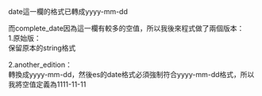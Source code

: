 date這一欄的格式已轉成yyyy-mm-dd

而complete_date因為這一欄有較多的空值，所以我後來程式做了兩個版本：  
1.原始版：  
保留原本的string格式

2.another_edition：  
轉換成yyyy-mm-dd，然後es的date格式必須強制符合yyyy-mm-dd格式，所以我將空值定義為1111-11-11
